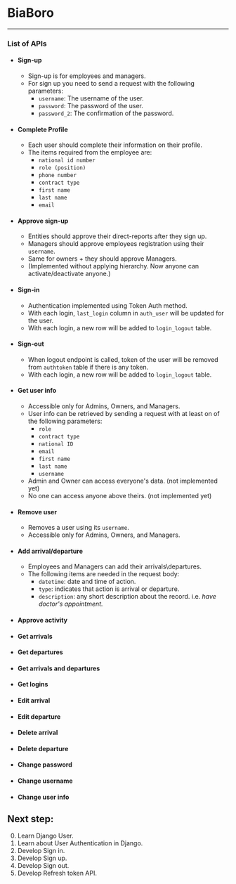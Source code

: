 # BiaBoro

---------------------------------------
### List of APIs

- #### Sign-up
  - Sign-up is for employees and managers.
  - For sign up you need to send a request with the following parameters:
    - `username`: The username of the user.
    - `password`: The password of the user.
    - `password_2`: The confirmation of the password.
    
- #### Complete Profile
  - Each user should complete their information on their profile.
  - The items required from the employee are:
    - `national id number`
    - `role (position)`
    - `phone number`
    - `contract type`
    - `first name`
    - `last name`
    - `email`

- #### Approve sign-up 
  - Entities should approve their direct-reports after they sign up.
  - Managers should approve employees registration using their `username`.
  - Same for owners + they should approve Managers.
  - (Implemented without applying hierarchy. Now anyone can activate/deactivate anyone.)
  
- #### Sign-in
  - Authentication implemented using Token Auth method.
  - With each login, `last_login` column in `auth_user` will be updated for the user.
  - With each login, a new row will be added to `login_logout` table.
  
- #### Sign-out
  - When logout endpoint is called, token of the user will be removed from `authtoken` table if there is any token.
  - With each login, a new row will be added to `login_logout` table.
  
- #### Get user info
  - Accessible only for Admins, Owners, and Managers.
  - User info can be retrieved by sending a request with at least on of the following parameters:
    - `role`
    - `contract type`
    - `national ID`
    - `email`
    - `first name`
    - `last name`
    - `username` 
  - Admin and Owner can access everyone's data. (not implemented yet)
  - No one can access anyone above theirs. (not implemented yet)

- #### Remove user
  - Removes a user using its `username`.
  - Accessible only for Admins, Owners, and Managers.
  
- #### Add arrival/departure
  - Employees and Managers can add their arrivals\departures.
  - The following items are needed in the request body:
    - `datetime`: date and time of action.
    - `type`: indicates that action is arrival or departure.
    - `description`: any short description about the record. i.e. *have doctor's appointment.*
    
- #### Approve activity
- #### Get arrivals
- #### Get departures
- #### Get arrivals and departures
- #### Get logins
- #### Edit arrival
- #### Edit departure
- #### Delete arrival
- #### Delete departure
- #### Change password
- #### Change username
- #### Change user info

## Next step:
0. Learn Django User.
1. Learn about User Authentication in Django.
2. Develop Sign in.
3. Develop Sign up.
4. Develop Sign out.
5. Develop Refresh token API.

